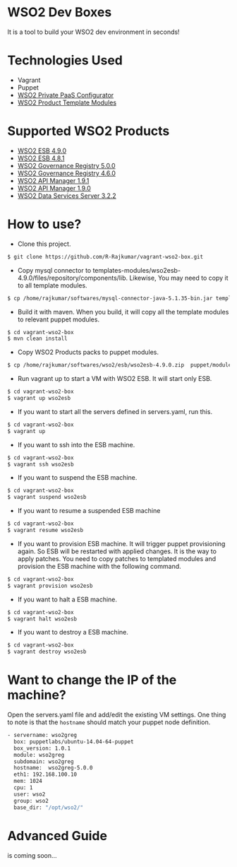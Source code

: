 # WSO2 Dev Boxes
It is a tool to build your WSO2 dev environment in seconds!

# Technologies Used
  - Vagrant
  - Puppet
  - [WSO2 Private PaaS Configurator](https://github.com/wso2/product-private-paas/tree/master/components/org.wso2.ppaas.configurator)
  - [WSO2 Product Template Modules](https://github.com/wso2/product-private-paas/tree/master/cartridges/templates-modules)

# Supported WSO2 Products
  - [WSO2 ESB 4.9.0](http://wso2.com/products/enterprise-service-bus/)
  - [WSO2 ESB 4.8.1](http://wso2.com/products/enterprise-service-bus/)
  - [WSO2 Governance Registry 5.0.0](http://wso2.com/products/governance-registry/)
  - [WSO2 Governance Registry 4.6.0](http://wso2.com/products/governance-registry/)
  - [WSO2 API Manager 1.9.1](http://wso2.com/products/api-manager/)
  - [WSO2 API Manager 1.9.0](http://wso2.com/products/api-manager/)
  - [WSO2 Data Services Server 3.2.2](http://wso2.com/products/data-services-server/)

# How to use?
- Clone this project. 
```sh
$ git clone https://github.com/R-Rajkumar/vagrant-wso2-box.git
```

- Copy mysql connector to templates-modules/wso2esb-4.9.0/files/repository/components/lib. Likewise, You may need to copy it to all template modules. 
```sh
$ cp /home/rajkumar/softwares/mysql-connector-java-5.1.35-bin.jar templates-modules/wso2esb-4.9.0/files/repository/components/lib
```

- Build it with maven. When you build, it will copy all the template modules to relevant puppet modules. 
```sh
$ cd vagrant-wso2-box
$ mvn clean install
```
- Copy WSO2 Products packs to puppet modules. 
```sh
$ cp /home/rajkumar/softwares/wso2/esb/wso2esb-4.9.0.zip  puppet/modules/wso2esb/files/packs
```

- Run vagrant up to start a VM with WSO2 ESB. It will start only ESB. 
```sh
$ cd vagrant-wso2-box
$ vagrant up wso2esb
```

- If you want to start all the servers defined in servers.yaml, run this.
```sh
$ cd vagrant-wso2-box
$ vagrant up
```

- If you want to ssh into the ESB machine. 
```sh
$ cd vagrant-wso2-box
$ vagrant ssh wso2esb
```

- If you want to suspend the ESB machine. 
```sh
$ cd vagrant-wso2-box
$ vagrant suspend wso2esb
```

- If you want to resume a suspended ESB machine
```sh
$ cd vagrant-wso2-box
$ vagrant resume wso2esb
```

- If you want to provision ESB machine. It will trigger puppet provisioning again. So ESB will be restarted with applied changes. It is the way to apply patches. You need to copy patches to templated modules and provision the ESB machine with the following command. 
```sh
$ cd vagrant-wso2-box
$ vagrant provision wso2esb
```

- If you want to halt a ESB machine. 
```sh
$ cd vagrant-wso2-box
$ vagrant halt wso2esb
```

- If you want to destroy a ESB machine.
```sh
$ cd vagrant-wso2-box
$ vagrant destroy wso2esb
```

# Want to change the IP of the machine?
Open the servers.yaml file and add/edit the existing VM settings. One thing to note is that the ```hostname``` should match your puppet node definition. 
```sh
- servername: wso2greg
  box: puppetlabs/ubuntu-14.04-64-puppet
  box_version: 1.0.1
  module: wso2greg
  subdomain: wso2greg
  hostname:  wso2greg-5.0.0
  eth1: 192.168.100.10
  mem: 1024
  cpu: 1
  user: wso2
  group: wso2
  base_dir: "/opt/wso2/"
  ```
  
  # Advanced Guide 
  is coming soon...
